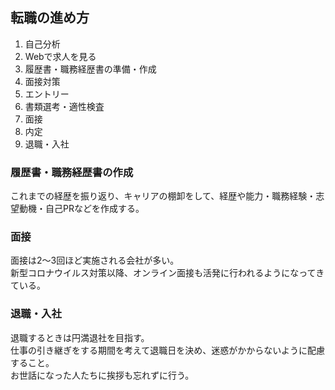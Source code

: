 ## 転職の進め方
1. 自己分析
2. Webで求人を見る
3. 履歴書・職務経歴書の準備・作成
4. 面接対策
5. エントリー
6. 書類選考・適性検査
7. 面接
8. 内定
9. 退職・入社

### 履歴書・職務経歴書の作成
これまでの経歴を振り返り、キャリアの棚卸をして、経歴や能力・職務経験・志望動機・自己PRなどを作成する。

### 面接
面接は2〜3回ほど実施される会社が多い。<br>
新型コロナウイルス対策以降、オンライン面接も活発に行われるようになってきている。

### 退職・入社
退職するときは円満退社を目指す。<br>
仕事の引き継ぎをする期間を考えて退職日を決め、迷惑がかからないように配慮すること。<br>
お世話になった人たちに挨拶も忘れずに行う。
